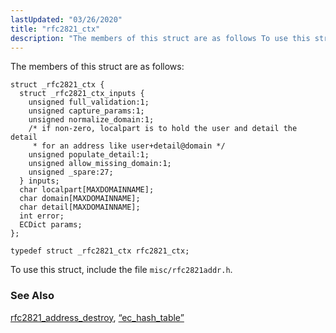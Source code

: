 ```yaml
---
lastUpdated: "03/26/2020"
title: "rfc2821_ctx"
description: "The members of this struct are as follows To use this struct include the file misc rfc 2821 addr h rfc 2821 address destroy Section 68 31 ec hash table..."
---
```


The members of this struct are as follows:

```
struct _rfc2821_ctx {
  struct _rfc2821_ctx_inputs {
    unsigned full_validation:1;
    unsigned capture_params:1;
    unsigned normalize_domain:1;
    /* if non-zero, localpart is to hold the user and detail the detail
     * for an address like user+detail@domain */
    unsigned populate_detail:1;
    unsigned allow_missing_domain:1;
    unsigned _spare:27;
  } inputs;
  char localpart[MAXDOMAINNAME];
  char domain[MAXDOMAINNAME];
  char detail[MAXDOMAINNAME];
  int error;
  ECDict params;
};

typedef struct _rfc2821_ctx rfc2821_ctx;
```

To use this struct, include the file `misc/rfc2821addr.h`.

### <a name="idp46569024"></a> See Also

[rfc2821_address_destroy](/momentum/3/3-api/apis-rfc-2821-address-destroy), [“ec_hash_table”](/momentum/3/3-api/structs-ec-hash-table)